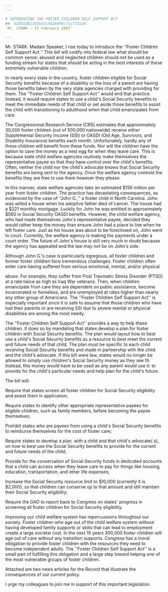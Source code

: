 ```yaml
---
---

# INTRODUCING THE FOSTER CHILDREN SELF SUPPORT ACT
## `62b92d82165b3319428498c7acf33a38`
`Mr. STARK — 15 February 2007`

---
```



Mr. STARK. Madam Speaker, I rise today to introduce the ''Foster 
Children Self Support Act.'' This bill will codify into federal law 
what should be common sense: abused and neglected children should not 
be used as a funding stream for states that should be acting in the 
best interests of these extremely vulnerable children.

In nearly every state in the country, foster children eligible for 
Social Security benefits because of a disability or the loss of a 
parent are having those benefits taken by the very state agencies 
charged with providing for them. The ''Foster Children Self Support 
Act'' would end that practice. Instead, it would require states to use 
a child's Social Security benefits to meet the immediate needs of that 
child or set aside those benefits to assist the child with 
transitioning to adulthood when that child emancipates from care.

The Congressional Research Service (CRS) estimates that approximately 
30,000 foster children (out of 500,000 nationwide) receive either 
Supplemental Security Income (SSI) or OASDI (Old Age, Survivors, and 
Disability Insurance) benefits each month. Unfortunately, hardly any of 
these children will benefit from these funds. Nor will the children 
have the option to save the money as a nest egg for when they leave 
care. This is because state child welfare agencies routinely make 
themselves the representative payee so that they have control over the 
child's benefits. Often, neither the child nor the child's advocate 
knows that Social Security benefits are being sent to the agency. Once 
the welfare agency controls the benefits they are free to use them 
however they please.

In this manner, state welfare agencies take an estimated $156 million 
per year from foster children. The practice has devastating 
consequences, as evidenced by the case of ''John G.,'' a foster child 
in North Carolina. John was willed a house when his adoptive father 
died of cancer. The house had a $221 monthly mortgage. Luckily for John 
he was entitled to approximately $560 in Social Security OASDI 
benefits. However, the child welfare agency, who had made themselves 
John's representative payee, decided they would rather keep the money 
than ensure John had a place to live when he left foster care. Just as 
his house was about to be foreclosed on, John went to court. Currently, 
the welfare agency is making the payments under a court order. The 
future of John's house is still very much in doubt because the agency 
has appealed and the law may not be on John's side.


Although John G.'s case is particularly egregious, all foster 
children and former foster children face tremendous challenges. Foster 
children often enter care having suffered from serious emotional, 
mental, and/or physical


abuse. For example, they suffer from Post Traumatic Stress Disorder 
(PTSD) at a rate twice as high as Iraq War veterans. Then, when 
children emancipate from care they are dependent on public assistance, 
become incarcerated or homeless, and are unemployed at rates higher 
than nearly any other group of Americans. The ''Foster Children Self 
Support Act'' is especially important since it is safe to assume that 
those children who have lost their parents or are receiving SSI due to 
severe mental or physical disabilities are among the most needy.

The ''Foster Children Self Support Act'' provides a way to help these 
children. It does so by mandating that states develop a plan for foster 
children with Social Security benefits. The plan would layout how to 
best use a child's Social Security benefits as a resource to best meet 
the current and future needs of that child. The plan must be specific 
to each child receiving Social Security benefits and made in 
partnership with the child and the child's advocate. If this bill were 
law, states would no longer be allowed to simply use children's Social 
Security money as they see fit. Instead, this money would have to be 
used as any parent would use it: to provide for the child's particular 
needs and help plan for the child's future.

The bill will:

Require that states screen all foster children for Social Security 
eligibility and assist them in application;

Require states to identify other appropriate representative payees 
for eligible children, such as family members, before becoming the 
payee themselves;

Prohibit states who are payees from using a child's Social Security 
benefits to reimburse themselves for the cost of foster care;

Require states to develop a plan, with a child and that child's 
advocate( s), on how to best use the Social Security benefits to 
provide for the current and future needs of the child;

Provide for the conservation of Social Security funds in dedicated 
accounts that a child can access when they leave care to pay for things 
like housing, education, transportation, and other life expenses;

Increase the Social Security resource limit to $10,000 (currently it 
is $2,000), so that children can conserve up to that amount and still 
maintain their Social Security eligibility;

Require the GAO to report back to Congress on states' progress in 
screening all foster children for Social Security eligibility.

Improving our child welfare system has repercussions throughout our 
society. Foster children who age out of the child welfare system 
without having developed family supports or skills that can lead to 
employment create a large societal cost. In the next 15 years 300,000 
foster children will age out of care without any transition supports. 
Congress has a moral obligation to provide foster children with the 
resources they need to become independent adults. The ''Foster Children 
Self Support Act'' is a small part of fulfilling this obligation and a 
large step toward helping one of the most vulnerable groups of foster 
children.

Attached are two news articles for the Record that illustrate the 
consequences of our current policy.

I urge my colleagues to join me in support of this important 
legislation.
